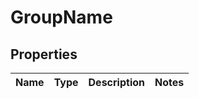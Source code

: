 
# GroupName

## Properties
Name | Type | Description | Notes
------------ | ------------- | ------------- | -------------



